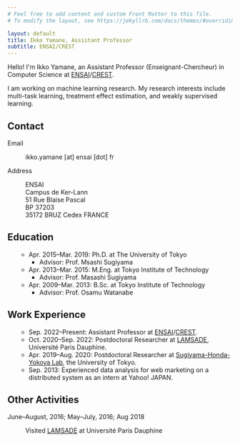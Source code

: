 ```yaml
---
# Feel free to add content and custom Front Matter to this file.
# To modify the layout, see https://jekyllrb.com/docs/themes/#overriding-theme-defaults

layout: default
title: Ikko Yamane, Assistant Professor
subtitle: ENSAI/CREST
---
```


<section class="section">
	<div class="container">
<div class="content" markdown="1">

Hello! I'm Ikko Yamane, an Assistant Professor (Enseignant-Chercheur) in Computer Science at [ENSAI](https://ensai.fr/en/)/[CREST](https://crest.science/).

I am working on machine learning research.
My research interests include multi-task learning, treatment effect estimation, and weakly supervised learning.

</div>
	</div>
</section>

<section class="section">
	<div class="container">
		<h1 class="title">Contact</h1>
		<dl class="content">
			<dt>Email</dt>
			<dd><p>ikko.yamane [at] ensai [dot] fr</p></dd>
			<dt>Address</dt>
			<dd><p>
			ENSAI<br />
			Campus de Ker-Lann<br />
			51 Rue Blaise Pascal<br />
			BP 37203<br />
			35172 BRUZ Cedex FRANCE</p></dd>
		</dl>
	</div>
</section>

<section class="section">
	<div class="container">
		<h1 class="title">Education</h1>
		<ul class="content">
<div markdown="1">  <!-- Don't indent!!! -->

- Apr. 2015&ndash;Mar. 2019: Ph.D. at The University of Tokyo
    - Advisor: Prof. Msashi Sugiyama
- Apr. 2013&ndash;Mar. 2015: M.Eng. at Tokyo Institute of Technology
    - Advisor: Prof. Masashi Sugiyama
- Apr. 2009&ndash;Mar. 2013: B.Sc. at Tokyo Institute of Technology
    - Advisor: Prof. Osamu Watanabe

</div>
		</ul>
	</div>
</section>

<section class="section">
	<div class="container">
		<h1 class="title">Work Experience</h1>
			<ul class="content">
<div markdown="1">  <!-- Don't indent!!! -->
	
- Sep. 2022&ndash;Present: Assistant Professor at [ENSAI](https://ensai.fr/en/)/[CREST](https://crest.science/).
- Oct. 2020&ndash;Sep. 2022: Postdoctoral Researcher at [LAMSADE](https://www.lamsade.dauphine.fr), Université Paris Dauphine.
- Apr. 2019&ndash;Aug. 2020: Postdoctoral Researcher at [Sugiyama-Honda-Yokoya Lab](http://www.ms.k.u-tokyo.ac.jp/), the University of Tokyo.
- Sep. 2013: Experienced data analysis for web marketing on a distributed system as an intern at Yahoo! JAPAN.
	
</div>
			</ul>
	</div>
</section>

<section class="section">
	<div class="container">
		<h1 class="title">Other Activities</h1>
		<dl class="content">
			<dt>June&ndash;August, 2016; May&ndash;July, 2016; Aug 2018</dt>
			<dd><p>Visited <a href="https://www.lamsade.dauphine.fr">LAMSADE</a> at Université Paris Dauphine</p></dd>
		</dl>
	</div>
</section>

<div id="footer">
	<div id="footer-text">
	</div>
</div>

